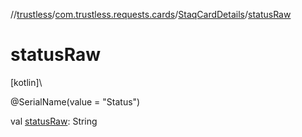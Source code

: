 //[trustless](../../../index.md)/[com.trustless.requests.cards](../index.md)/[StaqCardDetails](index.md)/[statusRaw](status-raw.md)

# statusRaw

[kotlin]\

@SerialName(value = &quot;Status&quot;)

val [statusRaw](status-raw.md): String
